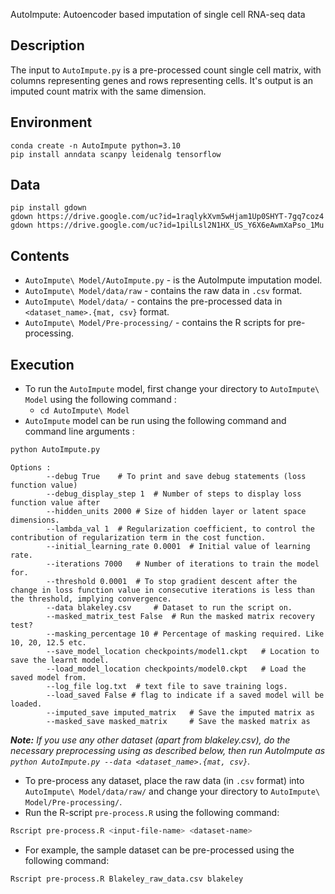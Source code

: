 AutoImpute: Autoencoder based imputation of single cell RNA-seq data

## Description
The input to `AutoImpute.py` is a pre-processed count single cell matrix, with columns representing genes and rows representing cells. It's output is an imputed count matrix with the same dimension. 

## Environment
```
conda create -n AutoImpute python=3.10
pip install anndata scanpy leidenalg tensorflow
```

## Data
```
pip install gdown
gdown https://drive.google.com/uc?id=1raqlykXvm5wHjam1Up0SHYT-7gq7coz4
gdown https://drive.google.com/uc?id=1pilLsl2N1HX_US_Y6X6eAwmXaPso_1Mu
```

## Contents
* `AutoImpute\ Model/AutoImpute.py` - is the AutoImpute imputation model.
* `AutoImpute\ Model/data/raw` - contains the raw data in `.csv` format.
* `AutoImpute\ Model/data/` - contains the pre-processed data in `<dataset_name>.{mat, csv}` format.
* `AutoImpute\ Model/Pre-processing/` - contains the R scripts for pre-processing.

## Execution
* To run the `AutoImpute` model, first change your directory to `AutoImpute\ Model` using the following command :
	* `cd AutoImpute\ Model`
* `AutoImpute` model can be run using the following command and command line arguments :
```bash
python AutoImpute.py
```
```
Options :
		--debug True	# To print and save debug statements (loss function value)
		--debug_display_step 1	# Number of steps to display loss function value after
		--hidden_units 2000	# Size of hidden layer or latent space dimensions.
		--lambda_val 1	# Regularization coefficient, to control the contribution of regularization term in the cost function.
		--initial_learning_rate 0.0001	# Initial value of learning rate.
		--iterations 7000	# Number of iterations to train the model for.
		--threshold 0.0001	# To stop gradient descent after the change in loss function value in consecutive iterations is less than the threshold, implying convergence.
		--data blakeley.csv 	# Dataset to run the script on.
		--masked_matrix_test False	# Run the masked matrix recovery test?
		--masking_percentage 10	# Percentage of masking required. Like 10, 20, 12.5 etc.
		--save_model_location checkpoints/model1.ckpt 	# Location to save the learnt model.
		--load_model_location checkpoints/model0.ckpt 	# Load the saved model from.
		--log_file log.txt 	# text file to save training logs.
		--load_saved False # flag to indicate if a saved model will be loaded.
		--imputed_save imputed_matrix 	# Save the imputed matrix as
		--masked_save masked_matrix 	# Save the masked matrix as

```
_**Note:** If you use any other dataset (apart from blakeley.csv), do the necessary preprocessing using as described below, then run AutoImpute as `python AutoImpute.py --data <dataset_name>.{mat, csv}`._

* To pre-process any dataset, place the raw data (in `.csv` format) into `AutoImpute\ Model/data/raw/` and change your directory to `AutoImpute\ Model/Pre-processing/`.
* Run the R-script `pre-process.R` using the following command:
```bash
Rscript pre-process.R <input-file-name> <dataset-name>
```
* For example, the sample dataset can be pre-processed using the following command:
```bash
Rscript pre-process.R Blakeley_raw_data.csv blakeley
```
```
